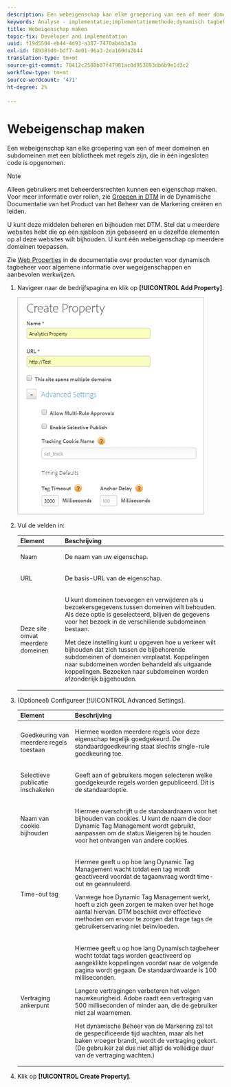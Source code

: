 ```yaml
---
description: Een webeigenschap kan elke groepering van een of meer domeinen en subdomeinen met een bibliotheek met regels zijn, die in één ingesloten code is opgenomen.
keywords: Analyse - implementatie;implementatiemethode;dynamisch tagbeheer;dtm;webeigenschap;eigenschap
title: Webeigenschap maken
topic-fix: Developer and implementation
uuid: f19d5504-eb44-4d93-a387-7470ab4b3a3a
exl-id: f89381d0-bdf7-4e01-96a3-2ea160da2b44
translation-type: tm+mt
source-git-commit: 78412c2588b07f47981ac0d953893db6b9e1d3c2
workflow-type: tm+mt
source-wordcount: '471'
ht-degree: 2%

---
```


# Webeigenschap maken

Een webeigenschap kan elke groepering van een of meer domeinen en subdomeinen met een bibliotheek met regels zijn, die in één ingesloten code is opgenomen.

>[!NOTE]
>
>Alleen gebruikers met beheerdersrechten kunnen een eigenschap maken. Voor meer informatie over rollen, zie [Groepen in DTM](https://docs.adobe.com/content/help/en/dtm/using/admin/groups.html) in de Dynamische Documentatie van het Product van het Beheer van de Markering creëren en leiden.

U kunt deze middelen beheren en bijhouden met DTM. Stel dat u meerdere websites hebt die op één sjabloon zijn gebaseerd en u dezelfde elementen op al deze websites wilt bijhouden. U kunt één webeigenschap op meerdere domeinen toepassen.

Zie [Web Properties](https://docs.adobe.com/content/help/en/dtm/using/admin/web-property.html) in de documentatie over producten voor dynamisch tagbeheer voor algemene informatie over wegeigenschappen en aanbevolen werkwijzen.

1. Navigeer naar de bedrijfspagina en klik op **[!UICONTROL Add Property]**.

   ![](assets/dtm-create-web-property.png)

1. Vul de velden in:

   <table id="table_376D72251C4D4C4CA878D10C18D2532C"> 
    <thead> 
    <tr> 
    <th colname="col1" class="entry"> Element </th> 
    <th colname="col2" class="entry"> Beschrijving </th> 
    </tr> 
    </thead>
    <tbody> 
    <tr> 
    <td colname="col1"> <span class="uicontrol"> Naam</span> </td> 
    <td colname="col2"> <p>De naam van uw eigenschap. </p> </td> 
    </tr> 
    <tr> 
    <td colname="col1"> <span class="uicontrol"> URL</span> </td> 
    <td colname="col2"> <p>De basis-URL van de eigenschap. </p> </td> 
    </tr> 
    <tr> 
    <td colname="col1"> <span class="uicontrol"> Deze site omvat meerdere domeinen  </span> </td> 
    <td colname="col2"> <p>U kunt domeinen toevoegen en verwijderen als u bezoekersgegevens tussen domeinen wilt behouden. Als deze optie is geselecteerd, blijven de gegevens voor het bezoek in de verschillende subdomeinen bestaan. </p> <p>Met deze instelling kunt u opgeven hoe u verkeer wilt bijhouden dat zich tussen de bijbehorende subdomeinen of domeinen verplaatst. Koppelingen naar subdomeinen worden behandeld als uitgaande koppelingen. Bezoeken naar subdomeinen worden afzonderlijk bijgehouden. </p> </td> 
    </tr> 
    </tbody> 
    </table>

1. (Optioneel) Configureer [!UICONTROL Advanced Settings].

   <table id="table_6E687FBE6ACC4301BCCD837F4DCBB9C9"> 
    <thead> 
    <tr> 
    <th colname="col1" class="entry"> Element </th> 
    <th colname="col2" class="entry"> Beschrijving </th> 
    </tr> 
    </thead>
    <tbody> 
    <tr> 
    <td colname="col1"> <span class="uicontrol"> Goedkeuring van meerdere regels toestaan</span> </td> 
    <td colname="col2"> <p>Hiermee worden meerdere regels voor deze eigenschap tegelijk goedgekeurd. De standaardgoedkeuring staat slechts single-rule goedkeuring toe. </p> </td> 
    </tr> 
    <tr> 
    <td colname="col1"> <span class="uicontrol"> Selectieve publicatie inschakelen</span> </td> 
    <td colname="col2"> <p>Geeft aan of gebruikers mogen selecteren welke goedgekeurde regels worden gepubliceerd. Dit is de standaardoptie. </p> </td> 
    </tr> 
    <tr> 
    <td colname="col1"> <span class="uicontrol"> Naam van cookie bijhouden</span> </td> 
    <td colname="col2"> <p>Hiermee overschrijft u de standaardnaam voor het bijhouden van cookies. U kunt de naam die door Dynamic Tag Management wordt gebruikt, aanpassen om de status Weigeren bij te houden voor het ontvangen van andere cookies. </p> </td> 
    </tr> 
    <tr> 
    <td colname="col1"> <span class="uicontrol"> Time-out tag</span> </td> 
    <td colname="col2"> <p>Hiermee geeft u op hoe lang Dynamic Tag Management wacht totdat een tag wordt geactiveerd voordat de tagaanvraag wordt time-out en geannuleerd. </p> <p> Vanwege hoe Dynamic Tag Management werkt, hoeft u zich geen zorgen te maken over het hoge aantal hiervan. DTM beschikt over effectieve methoden om ervoor te zorgen dat trage tags de gebruikerservaring niet beïnvloeden. </p> </td> 
    </tr> 
    <tr> 
    <td colname="col1"> <span class="uicontrol"> Vertraging ankerpunt</span> </td> 
    <td colname="col2"> <p>Hiermee geeft u op hoe lang Dynamisch tagbeheer wacht totdat tags worden geactiveerd op aangeklikte koppelingen voordat naar de volgende pagina wordt gegaan. De standaardwaarde is 100 milliseconden. </p> <p>Langere vertragingen verbeteren het volgen nauwkeurigheid. Adobe raadt een vertraging van 500 milliseconden of minder aan, die de gebruiker niet zal waarnemen. </p> <p>Het dynamische Beheer van de Markering zal tot de gespecificeerde tijd wachten, maar als het baken vroeger brandt, wordt de vertraging gekort. (De gebruiker zal dus niet altijd de volledige duur van de vertraging wachten.) </p> </td> 
    </tr> 
    </tbody> 
    </table>

1. Klik op **[!UICONTROL Create Property]**.
